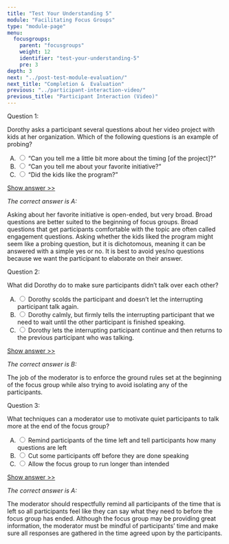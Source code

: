 ```yaml
---
title: "Test Your Understanding 5"
module: "Facilitating Focus Groups"
type: "module-page"
menu:
  focusgroups:
    parent: "focusgroups"
    weight: 12
    identifier: "test-your-understanding-5"
    pre: 3
depth: 3
next: "../post-test-module-evaluation/"
next_title: "Completion &  Evaluation"
previous: "../participant-interaction-video/"
previous_title: "Participant Interaction (Video)"
---
```

<div class="focusgroups"><form method="post" action="."><div class="pageblock"><div class="cases">
<div class="casetitle">
    Question 1:
  </div>
<div class="casecontent">
<div class="casequestion">
<p>Dorothy asks a participant several questions about her video project with kids at her organization. Which of the following questions is an example of probing?</p>
<form id="form-381" method="post">
<!-- go through each question type, note that only the
        rhetorical and matching blocks have form tags -->
<!-- -->
<ol type="A"><!-- Think this is done... -->
<li>
<div class="answer-value">
<input name="question381" type="radio" value="“Can you tell me a little bit more about the timing [of the project]?”">
                    “Can you tell me a little bit more about the timing [of the project]?”
                  </div>
</li>
<li>
<div class="answer-value">
<input name="question381" type="radio" value="“Can you tell me about your favorite initiative?”">
                    “Can you tell me about your favorite initiative?”
                  </div>
</li>
<li>
<div class="answer-value">
<input name="question381" type="radio" value="“Did the kids like the program?”">
                    “Did the kids like the program?”
                  </div>
</li>
</ol>
<!-- -->
<!-- -->
<!-- adding show answer block for feedback here -->
<!-- end show answer block for feedback here -->
<!-- -->
<!-- -->
<!-- -->
</form>
<!-- -->
</div>
<!-- we want to show the answer no matter what -->
<!-- might be easier to edit question types
    directly since we show answer no matter what -->
<!-- -->
<!-- -->
<div class="casesanswerdisplay">
<a class="moretoggle" href="#q381">Show answer >></a>
<div class="toggleable" id="q381">
<p>
<i>The correct answer is A:</i>
</p><p>Asking about her favorite initiative is open-ended, but very broad. Broad questions are better suited to the beginning of focus groups. Broad questions that get participants comfortable with the topic are often called engagement questions. Asking whether the kids liked the program might seem like a probing question, but it is dichotomous, meaning it can be answered with a simple yes or no. It is best to avoid yes/no questions because we want the participant to elaborate on their answer.</p>
</div>
</div>
</div>
</div>

<div class="cases">
<div class="casetitle">
    Question 2:
  </div>
<div class="casecontent">
<div class="casequestion">
<p>What did Dorothy do to make sure participants didn’t talk over each other?</p>
<form id="form-382" method="post">
<!-- go through each question type, note that only the
        rhetorical and matching blocks have form tags -->
<!-- -->
<ol type="A"><!-- Think this is done... -->
<li>
<div class="answer-value">
<input name="question382" type="radio" value="Dorothy scolds the participant and doesn’t let the interrupting participant talk again.">
                    Dorothy scolds the participant and doesn’t let the interrupting participant talk again.
                  </div>
</li>
<li>
<div class="answer-value">
<input name="question382" type="radio" value="Dorothy calmly, but firmly tells the interrupting participant that we need to wait until the other participant is finished speaking.">
                    Dorothy calmly, but firmly tells the interrupting participant that we need to wait until the other participant is finished speaking.
                  </div>
</li>
<li>
<div class="answer-value">
<input name="question382" type="radio" value="Dorothy lets the interrupting participant continue and then returns to the previous participant who was talking.">
                    Dorothy lets the interrupting participant continue and then returns to the previous participant who was talking.
                  </div>
</li>
</ol>
<!-- -->
<!-- -->
<!-- adding show answer block for feedback here -->
<!-- end show answer block for feedback here -->
<!-- -->
<!-- -->
<!-- -->
</form>
<!-- -->
</div>
<!-- we want to show the answer no matter what -->
<!-- might be easier to edit question types
    directly since we show answer no matter what -->
<!-- -->
<!-- -->
<div class="casesanswerdisplay">
<a class="moretoggle" href="#q382">Show answer >></a>
<div class="toggleable" id="q382">
<p>
<i>The correct answer is B:</i>
</p><p>The job of the moderator is to enforce the ground rules set at the beginning of the focus group while also trying to avoid isolating any of the participants.</p>
</div>
</div>
</div>
</div>

<div class="cases">
<div class="casetitle">
    Question 3:
  </div>
<div class="casecontent">
<div class="casequestion">
<p>What techniques can a moderator use to motivate quiet participants to talk more at the end of the focus group?</p>
<form id="form-383" method="post">
<!-- go through each question type, note that only the
        rhetorical and matching blocks have form tags -->
<!-- -->
<ol type="A"><!-- Think this is done... -->
<li>
<div class="answer-value">
<input name="question383" type="radio" value="Remind participants of the time left and tell participants how many questions are left">
                    Remind participants of the time left and tell participants how many questions are left
                  </div>
</li>
<li>
<div class="answer-value">
<input name="question383" type="radio" value="Cut some participants off before they are done speaking">
                    Cut some participants off before they are done speaking
                  </div>
</li>
<li>
<div class="answer-value">
<input name="question383" type="radio" value="Allow the focus group to run longer than intended">
                    Allow the focus group to run longer than intended
                  </div>
</li>
</ol>
<!-- -->
<!-- -->
<!-- adding show answer block for feedback here -->
<!-- end show answer block for feedback here -->
<!-- -->
<!-- -->
<!-- -->
</form>
<!-- -->
</div>
<!-- we want to show the answer no matter what -->
<!-- might be easier to edit question types
    directly since we show answer no matter what -->
<!-- -->
<!-- -->
<div class="casesanswerdisplay">
<a class="moretoggle" href="#q383">Show answer >></a>
<div class="toggleable" id="q383">
<p>
<i>The correct answer is A:</i>
</p><p>The moderator should respectfully remind all participants of the time that is left so all participants feel like they can say what they need to before the focus group has ended. Although the focus group may be providing great information, the moderator must be mindful of participants’ time and make sure all responses are gathered in the time agreed upon by the participants.</p>
</div>
</div>
</div>
</div>


</div></form></div>